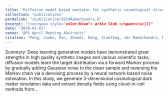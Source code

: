 ```yaml
---
title: "Diffusion model based emulator for synthetic cosmological structure formation"
collection: "publications"
permalink: "/publication/2024Ramachandra_6"
excerpt: "[<u><span style="color:blue"> arXiv link </span></u>]()"
date: "2024-01-01"
venue: "APS April Meeting Abstracts"
citation: "Peng, Junbo, Pan, Zhaodi, Dong, Xiaofeng, <b> Ramachandra, Nesar </b>, Habib, Salman, Heitmann, Katrin; Diffusion model based emulator for synthetic cosmological structure formation, APS April Meeting Abstracts, Volume 2024, 2024"
---
```



Summary: Deep learning generative models have demonstrated great strengths in high quality synthetic images and various scientific tasks; diffusion models learn the target distribution via a forward Markov process by gradually adding Gaussian noise to the clean sample and reversing the Markov chain via a denoising process by a neural network-based noise estimation. In this study, we generate 3-dimensional cosmological dark matter simulation data and extract density fields using cloud-in-cell methods from...